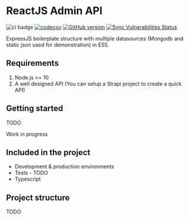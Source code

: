 # ReactJS Admin API

![ci badge](https://github.com/syskin/admin-api-dashboard/workflows/CI/badge.svg)
[![codecov](https://codecov.io/gh/syskin/admin-api-dashboard/branch/master/graph/badge.svg?token=720QPKY5L6)](https://codecov.io/gh/syskin/admin-api-dashboard)
[![GitHub version](https://img.shields.io/badge/version-v1.0.0-blue.svg)](https://github.com/syskin/admin-api-dashboard)
[![Sync Vulnerabilities Status](https://app.snyk.io/test/github/syskin/admin-api-dashboard/badge.svg)](https://snyk.io/test/github/syskin/admin-api-dashboard)

ExpressJS boilerplate structure with multiple datasources (Mongodb and static json used for demonstration) in ES5.

## Requirements
1. Node.js >= 10
2. A well designed API (You can setup a Strapi project to create a quick API)

## Getting started

TODO

Work in progress

## Included in the project
- Development & production environments
- Tests - TODO
- Typescript

## Project structure

TODO

